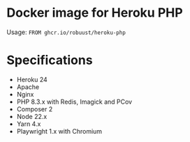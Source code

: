 # Docker image for Heroku PHP

Usage: `FROM ghcr.io/robuust/heroku-php`

# Specifications

* Heroku 24
* Apache
* Nginx
* PHP 8.3.x with Redis, Imagick and PCov
* Composer 2
* Node 22.x
* Yarn 4.x
* Playwright 1.x with Chromium
